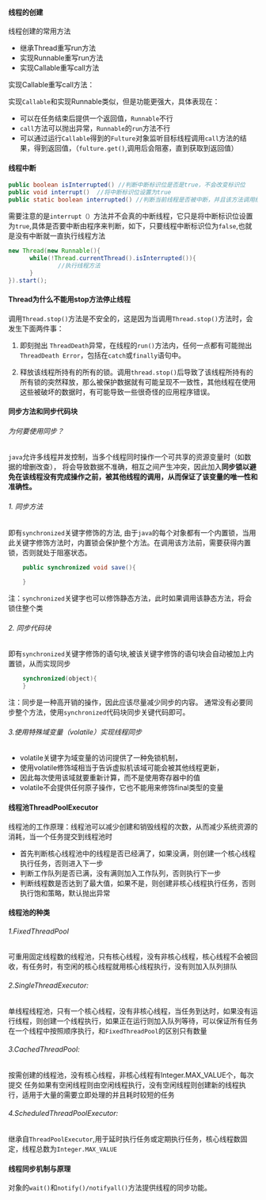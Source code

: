 #### 线程的创建

线程创建的常用方法

- 继承Thread重写run方法
- 实现Runnable重写run方法
- 实现Callable重写call方法

实现Callable重写call方法：

实现`Callable`和实现Runnable类似，但是功能更强大，具体表现在：

- 可以在任务结束后提供一个返回值，`Runnable`不行
- `call`方法可以抛出异常，`Runnable`的`run`方法不行
- 可以通过运行`Callable`得到的`Fulture`对象监听目标线程调用`call`方法的结果，得到返回值，（`fulture.get()`,调用后会阻塞，直到获取到返回值）

#### 线程中断

```java
public boolean isInterrupted() //判断中断标识位是否是true，不会改变标识位
public void interrupt()  //将中断标识位设置为true
public static boolean interrupted() //判断当前线程是否被中断，并且该方法调用结束的时候会清空中断标识位
```

需要注意的是`interrupt（）`方法并不会真的中断线程，它只是将中断标识位设置为`true`,具体是否要中断由程序来判断，如下，只要线程中断标识位为`false`,也就是没有中断就一直执行线程方法

```java
new Thread(new Runnable(){
      while(!Thread.currentThread().isInterrupted()){
              //执行线程方法
      }
}).start();
```

#### Thread为什么不能用stop方法停止线程

调用`Thread.stop()`方法是不安全的，这是因为当调用`Thread.stop()`方法时，会发生下面两件事：

1. 即刻抛出 `ThreadDeath`异常，在线程的`run()`方法内，任何一点都有可能抛出`ThreadDeath Error`，包括在`catch`或`finally`语句中。

2. 释放该线程所持有的所有的锁。调用`thread.stop()`后导致了该线程所持有的所有锁的突然释放，那么被保护数据就有可能呈现不一致性，其他线程在使用这些被破坏的数据时，有可能导致一些很奇怪的应用程序错误。

#### 同步方法和同步代码块

###### 为何要使用同步？

`java`允许多线程并发控制，当多个线程同时操作一个可共享的资源变量时（如数据的增删改查）， 将会导致数据不准确，相互之间产生冲突，因此加入**同步锁以避免在该线程没有完成操作之前，被其他线程的调用，从而保证了该变量的唯一性和准确性。**

###### 1. 同步方法

即有`synchronized`关键字修饰的方法, 由于`java`的每个对象都有一个内置锁，当用此关键字修饰方法时，内置锁会保护整个方法。在调用该方法前，需要获得内置锁，否则就处于阻塞状态。

```java
    public synchronized void save(){
   
    }
```

注：`synchronized`关键字也可以修饰静态方法，此时如果调用该静态方法，将会锁住整个类

###### 2. 同步代码块

即有`synchronized`关键字修饰的语句块,被该关键字修饰的语句块会自动被加上内置锁，从而实现同步

```java
    synchronized(object){ 
    }
```

注：同步是一种高开销的操作，因此应该尽量减少同步的内容。
通常没有必要同步整个方法，使用`synchronized`代码块同步关键代码即可。

###### 3.使用特殊域变量（volatile）实现线程同步

- volatile关键字为域变量的访问提供了一种免锁机制，
- 使用volatile修饰域相当于告诉虚拟机该域可能会被其他线程更新，
- 因此每次使用该域就要重新计算，而不是使用寄存器中的值
- volatile不会提供任何原子操作，它也不能用来修饰final类型的变量

#### 线程池ThreadPoolExecutor

线程池的工作原理：线程池可以减少创建和销毁线程的次数，从而减少系统资源的消耗，当一个任务提交到线程池时

- 首先判断核心线程池中的线程是否已经满了，如果没满，则创建一个核心线程执行任务，否则进入下一步
- 判断工作队列是否已满，没有满则加入工作队列，否则执行下一步
- 判断线程数是否达到了最大值，如果不是，则创建非核心线程执行任务，否则执行饱和策略，默认抛出异常

#### 线程池的种类

###### 1.FixedThreadPool

可重用固定线程数的线程池，只有核心线程，没有非核心线程，核心线程不会被回收，有任务时，有空闲的核心线程就用核心线程执行，没有则加入队列排队

###### 2.SingleThreadExecutor:

单线程线程池，只有一个核心线程，没有非核心线程，当任务到达时，如果没有运行线程，则创建一个线程执行，如果正在运行则加入队列等待，可以保证所有任务在一个线程中按照顺序执行，和`FixedThreadPool`的区别只有数量

###### 3.CachedThreadPool:

按需创建的线程池，没有核心线程，非核心线程有Integer.MAX_VALUE个，每次提交
任务如果有空闲线程则由空闲线程执行，没有空闲线程则创建新的线程执行，适用于大量的需要立即处理的并且耗时较短的任务

###### 4.ScheduledThreadPoolExecutor:

继承自`ThreadPoolExecutor`,用于延时执行任务或定期执行任务，核心线程数固定，线程总数为`Integer.MAX_VALUE`

#### 线程同步机制与原理

对象的`wait()`和`notify()/notifyall()`方法提供线程的同步功能。
